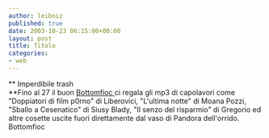 ```yaml
---
author: leibniz
published: true
date: 2003-10-23 06:15:00+00:00
layout: post
title: Titolo
categories:
- web
---
```


 **   Imperdibile trash   
**Fino al 27 il buon  [ Bottomfioc ](http://www.bottomfioc.net/catacombaframe.htm)ci regala gli mp3 di capolavori come  "Doppiatori di film p0rno" di Liberovici, "L'ultima notte" di Moana Pozzi, "Sballo a Cesenatico" di Siusy Blady, "Il senzo del risparmio" di Gregorio ed altre cosette uscite fuori direttamente dal vaso di Pandora dell'orrido.   
Bottomfioc
